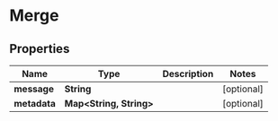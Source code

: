 

# Merge

## Properties

Name | Type | Description | Notes
------------ | ------------- | ------------- | -------------
**message** | **String** |  |  [optional]
**metadata** | **Map&lt;String, String&gt;** |  |  [optional]



